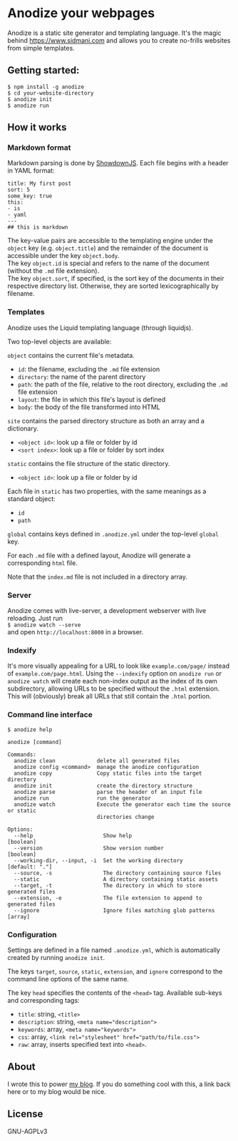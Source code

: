 # Anodize your webpages
Anodize is a static site generator and templating language. It's the magic behind https://www.sidmani.com and allows you to create no-frills websites from simple templates.

## Getting started:
`$ npm install -g anodize`  
`$ cd your-website-directory`  
`$ anodize init`  
`$ anodize run`

## How it works
### Markdown format
Markdown parsing is done by [ShowdownJS](https://github.com/showdownjs/showdown/).
Each file begins with a header in YAML format:  
```
title: My first post
sort: 5
some_key: true
this:
- is
- yaml
---
## this is markdown
```
The key-value pairs are accessible to the templating engine under the `object` key (e.g. `object.title`) and the remainder of the document is accessible under the key `object.body`.   
The key `object.id` is special and refers to the name of the document (without the `.md` file extension).  
The key `object.sort`, if specified, is the sort key of the documents in their respective directory list. Otherwise, they are sorted lexicographically by filename.

### Templates
Anodize uses the Liquid templating language (through liquidjs).

Two top-level objects are available:  

`object` contains the current file's metadata.
- `id`: the filename, excluding the `.md` file extension
- `directory`: the name of the parent directory
- `path`: the path of the file, relative to the root directory, excluding the `.md` file extension
- `layout`: the file in which this file's layout is defined
- `body`: the body of the file transformed into HTML

`site` contains the parsed directory structure as both an array and a dictionary.
- `<object id>`: look up a file or folder by id
- `<sort index>`: look up a file or folder by sort index

`static` contains the file structure of the static directory.  
- `<object id>`: look up a file or folder by id

Each file in `static` has two properties, with the same meanings as a standard object:  
- `id`
- `path`

`global` contains keys defined in `.anodize.yml` under the top-level `global` key.

For each `.md` file with a defined layout, Anodize will generate a corresponding `html` file.

Note that the `index.md` file is not included in a directory array.

### Server
Anodize comes with live-server, a development webserver with live reloading. Just run  
`$ anodize watch --serve`  
and open `http://localhost:8000` in a browser.

### Indexify
It's more visually appealing for a URL to look like `example.com/page/` instead of `example.com/page.html`. Using the `--indexify` option on `anodize run` or `anodize watch` will create each non-index output as the index of its own subdirectory, allowing URLs to be specified without the `.html` extension. This will (obviously) break all URLs that still contain the `.html` portion.

### Command line interface
`$ anodize help`  
```
anodize [command]

Commands:
  anodize clean             delete all generated files
  anodize config <command>  manage the anodize configuration
  anodize copy              Copy static files into the target directory
  anodize init              create the directory structure
  anodize parse             parse the header of an input file
  anodize run               run the generator
  anodize watch             Execute the generator each time the source or static
                            directories change

Options:
  --help                      Show help                                [boolean]
  --version                   Show version number                      [boolean]
  --working-dir, --input, -i  Set the working directory           [default: "."]
  --source, -s                The directory containing source files
  --static                    A directory containing static assets
  --target, -t                The directory in which to store generated files
  --extension, -e             The file extension to append to generated files
  --ignore                    Ignore files matching glob patterns        [array]

```

### Configuration

Settings are defined in a file named `.anodize.yml`, which is automatically created by running `anodize init`.

The keys `target`, `source`, `static`, `extension`, and `ignore` correspond to the command line options of the same name.

The key `head` specifies the contents of the `<head>` tag. Available sub-keys and corresponding tags:
- `title`: string, `<title>`
- `description`: string, `<meta name="description">`
- `keywords`: array, `<meta name="keywords">`
- `css`: array, `<link rel="stylesheet" href="path/to/file.css">`
- `raw`: array, inserts specified text into `<head>`.

## About
I wrote this to power [my blog](https://sidmani.com). If you do something cool with this, a link back here or to my blog would be nice.  

## License
GNU-AGPLv3
